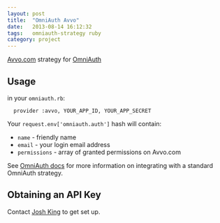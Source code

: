 ```yaml
---
layout: post
title:  "OmniAuth Avvo"
date:   2013-08-14 16:12:32
tags:   omniauth-strategy ruby
category: project
---
```


[Avvo.com][avvo] strategy for [OmniAuth][omniauth]

## Usage

in your `omniauth.rb`:

```
  provider :avvo, YOUR_APP_ID, YOUR_APP_SECRET
```

Your `request.env['omniauth.auth']` hash will contain:

* `name` - friendly name
* `email` - your login email address
* `permissions` - array of granted permissions on Avvo.com

See [OmniAuth docs][omniauthsetup] for more information on integrating with a standard OmniAuth strategy.

## Obtaining an API Key

Contact [Josh King][josh] to get set up.

[avvo]: http://www.avvo.com
[omniauth]: https://github.com/intridea/omniauth
[omniauthsetup]: https://github.com/intridea/omniauth#integrating-omniauth-into-your-application
[josh]: mailto:josh@avvo.com